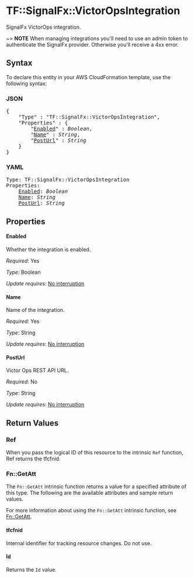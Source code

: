 # TF::SignalFx::VictorOpsIntegration

SignalFx VictorOps integration.

~> **NOTE** When managing integrations you'll need to use an admin token to authenticate the SignalFx provider. Otherwise you'll receive a 4xx error.

## Syntax

To declare this entity in your AWS CloudFormation template, use the following syntax:

### JSON

<pre>
{
    "Type" : "TF::SignalFx::VictorOpsIntegration",
    "Properties" : {
        "<a href="#enabled" title="Enabled">Enabled</a>" : <i>Boolean</i>,
        "<a href="#name" title="Name">Name</a>" : <i>String</i>,
        "<a href="#posturl" title="PostUrl">PostUrl</a>" : <i>String</i>
    }
}
</pre>

### YAML

<pre>
Type: TF::SignalFx::VictorOpsIntegration
Properties:
    <a href="#enabled" title="Enabled">Enabled</a>: <i>Boolean</i>
    <a href="#name" title="Name">Name</a>: <i>String</i>
    <a href="#posturl" title="PostUrl">PostUrl</a>: <i>String</i>
</pre>

## Properties

#### Enabled

Whether the integration is enabled.

_Required_: Yes

_Type_: Boolean

_Update requires_: [No interruption](https://docs.aws.amazon.com/AWSCloudFormation/latest/UserGuide/using-cfn-updating-stacks-update-behaviors.html#update-no-interrupt)

#### Name

Name of the integration.

_Required_: Yes

_Type_: String

_Update requires_: [No interruption](https://docs.aws.amazon.com/AWSCloudFormation/latest/UserGuide/using-cfn-updating-stacks-update-behaviors.html#update-no-interrupt)

#### PostUrl

Victor Ops REST API URL.

_Required_: No

_Type_: String

_Update requires_: [No interruption](https://docs.aws.amazon.com/AWSCloudFormation/latest/UserGuide/using-cfn-updating-stacks-update-behaviors.html#update-no-interrupt)

## Return Values

### Ref

When you pass the logical ID of this resource to the intrinsic `Ref` function, Ref returns the tfcfnid.

### Fn::GetAtt

The `Fn::GetAtt` intrinsic function returns a value for a specified attribute of this type. The following are the available attributes and sample return values.

For more information about using the `Fn::GetAtt` intrinsic function, see [Fn::GetAtt](https://docs.aws.amazon.com/AWSCloudFormation/latest/UserGuide/intrinsic-function-reference-getatt.html).

#### tfcfnid

Internal identifier for tracking resource changes. Do not use.

#### Id

Returns the <code>Id</code> value.

